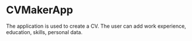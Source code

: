 # CVMakerApp
The application is used to create a CV. The user can add work experience, education, skills, personal data.